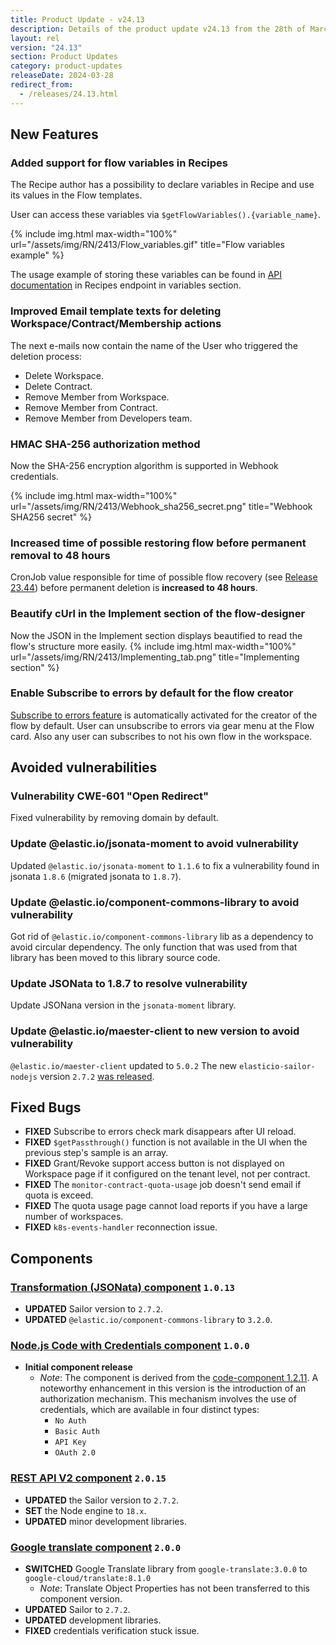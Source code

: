 ```yaml
---
title: Product Update - v24.13
description: Details of the product update v24.13 from the 28th of March 2024.
layout: rel
version: "24.13"
section: Product Updates
category: product-updates
releaseDate: 2024-03-28
redirect_from:
  - /releases/24.13.html
---
```


## New Features
### Added support for flow variables in Recipes
The Recipe author has a possibility to declare variables in Recipe and use its values in the Flow templates.

User can access these variables via `$getFlowVariables().{variable_name}`.

{% include img.html max-width="100%" url="/assets/img/RN/2413/Flow_variables.gif" title="Flow variables example" %}

The usage example of storing these variables can be found in [API documentation]({{site.data.tenant.apiDocsUri}}/v2#/recipes/post_recipes) in Recipes endpoint in variables section.

### Improved Email template texts for deleting Workspace/Contract/Membership actions
The next e-mails now contain the name of the User who triggered the deletion process:

- Delete Workspace.
- Delete Contract.
- Remove Member from Workspace.
- Remove Member from Contract.
- Remove Member from Developers team.

### HMAC SHA-256 authorization method
Now the SHA-256 encryption algorithm is supported in Webhook credentials.

{% include img.html max-width="100%" url="/assets/img/RN/2413/Webhook_sha256_secret.png" title="Webhook SHA256 secret" %}

### Increased time of possible restoring flow before permanent removal to 48 hours
CronJob value responsible for time of possible flow recovery (see [Release 23.44](/releases/23/44.html#restoring-deleted-flow)) before permanent deletion is **increased to 48 hours**.


### Beautify cUrl in the Implement section of the flow-designer
Now the JSON in the Implement section displays beautified to read the flow's structure more easily.
{% include img.html max-width="100%" url="/assets/img/RN/2413/Implementing_tab.png" title="Implementing section" %}

### Enable Subscribe to errors by default for the flow creator
[Subscribe to errors feature](/guides/managing-flows.html#subscribe-to-errors) is automatically activated for the creator of the flow by default.
User can unsubscribe to errors via gear menu at the Flow card. Also any user can subscribes to not his own flow in the workspace.


## Avoided vulnerabilities

### Vulnerability CWE-601 "Open Redirect"
Fixed vulnerability by removing domain by default.

### Update @elastic.io/jsonata-moment to avoid vulnerability
Updated `@elastic.io/jsonata-moment` to `1.1.6` to fix a vulnerability found in jsonata `1.8.6` (migrated jsonata to `1.8.7`).

### Update @elastic.io/component-commons-library to avoid vulnerability
Got rid of `@elastic.io/component-commons-library` lib as a dependency to avoid circular dependency. The only function that was used from that library has been moved to this library source code.

### Update JSONata to 1.8.7 to resolve vulnerability
Update JSONana version in the `jsonata-moment` library.

### Update @elastic.io/maester-client to new version to avoid vulnerability
`@elastic.io/maester-client` updated to `5.0.2`
The new `elasticio-sailor-nodejs` version `2.7.2` [was released](https://www.npmjs.com/package/elasticio-sailor-nodejs).


## Fixed Bugs

*   **FIXED** Subscribe to errors check mark disappears after UI reload.
*   **FIXED** `$getPassthrough()` function is not available in the UI when the previous step's sample is an array.
*   **FIXED** Grant/Revoke support access button is not displayed on Workspace page if it configured on the tenant level, not per contract.
*   **FIXED** The `monitor-contract-quota-usage` job doesn't send email if quota is exceed.
*   **FIXED** The quota usage page cannot load reports if you have a large number of workspaces.
*   **FIXED** `k8s-events-handler` reconnection issue.


## Components

### [Transformation (JSONata) component](/components/jsonata/) `1.0.13`
*   **UPDATED** Sailor version to `2.7.2`.
*   **UPDATED** `@elastic.io/component-commons-library` to `3.2.0`.

### [Node.js Code with Credentials component](/components/code-component-with-credentials/) `1.0.0`
*   **Initial component release**
    *   _Note_: The component is derived from the [code-component 1.2.11](/components/code/). A noteworthy enhancement in this version is the introduction of an authorization mechanism. This mechanism involves the use of credentials, which are available in four distinct types:
        - `No Auth`
        - `Basic Auth`
        - `API Key`
        - `OAuth 2.0`

### [REST API V2 component](/components/rest-api/) `2.0.15`
* **UPDATED** the Sailor version to `2.7.2`.
* **SET** the Node engine to `18.x`.
* **UPDATED** minor development libraries.

### [Google translate component](/components/google-translate/) `2.0.0`
* **SWITCHED** Google Translate library from `google-translate:3.0.0` to `google-cloud/translate:8.1.0`
    *   _Note_: Translate Object Properties has not been transferred to this component version.
* **UPDATED** Sailor to `2.7.2`.
* **UPDATED** development libraries.
* **FIXED** credentials verification stuck issue.
